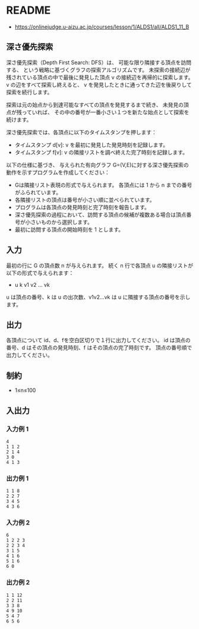 # README
- <https://onlinejudge.u-aizu.ac.jp/courses/lesson/1/ALDS1/all/ALDS1_11_B>
## 深さ優先探索
深さ優先探索（Depth First Search: DFS）は、
可能な限り隣接する頂点を訪問する、
という戦略に基づくグラフの探索アルゴリズムです。
未探索の接続辺が残されている頂点の中で最後に発見した頂点 v の接続辺を再帰的に探索します。
v の辺をすべて探索し終えると、
v を発見したときに通ってきた辺を後戻りして探索を続行します。

探索は元の始点から到達可能なすべての頂点を発見するまで続き、
未発見の頂点が残っていれば、
その中の番号が一番小さい１つを新たな始点として探索を続けます。

深さ優先探索では、各頂点に以下のタイムスタンプを押します：

- タイムスタンプ d[v]: v を最初に発見した発見時刻を記録します。
- タイムスタンプ f[v]: v の隣接リストを調べ終えた完了時刻を記録します。

以下の仕様に基づき、
与えられた有向グラフ G=(V,E)に対する深さ優先探索の動作を示すプログラムを作成してください：

- Gは隣接リスト表現の形式で与えられます。
  各頂点には 1 から n までの番号がふられています。
- 各隣接リストの頂点は番号が小さい順に並べられています。
- プログラムは各頂点の発見時刻と完了時刻を報告します。
- 深さ優先探索の過程において、訪問する頂点の候補が複数ある場合は頂点番号が小さいものから選択します。
- 最初に訪問する頂点の開始時刻を 1 とします。
## 入力
最初の行に G の頂点数 n が与えられます。
続く n 行で各頂点 u の隣接リストが以下の形式で与えられます：

- u k v1 v2 ... vk

u は頂点の番号、k は u の出次数、v1v2...vk は
u に隣接する頂点の番号を示します。
## 出力
各頂点について id、d、fを空白区切りで１行に出力してください。
id は頂点の番号、d はその頂点の発見時刻、f はその頂点の完了時刻です。
頂点の番号順で出力してください。
## 制約
- 1≤n≤100
## 入出力
### 入力例 1
```
4
1 1 2
2 1 4
3 0
4 1 3
```
### 出力例 1
```
1 1 8
2 2 7
3 4 5
4 3 6
```
### 入力例 2
```
6
1 2 2 3
2 2 3 4
3 1 5
4 1 6
5 1 6
6 0
```
### 出力例 2
```
1 1 12
2 2 11
3 3 8
4 9 10
5 4 7
6 5 6
```
